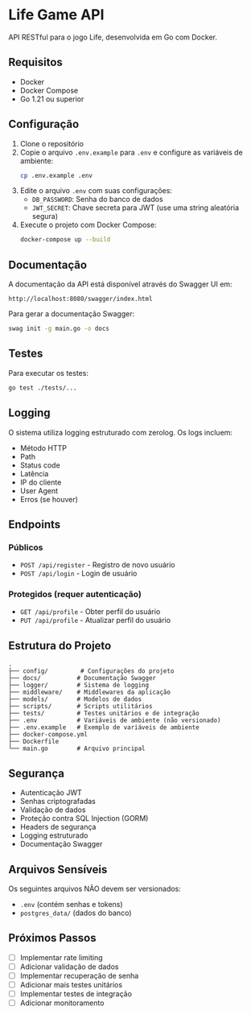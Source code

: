 # Life Game API

API RESTful para o jogo Life, desenvolvida em Go com Docker.

## Requisitos

- Docker
- Docker Compose
- Go 1.21 ou superior

## Configuração

1. Clone o repositório
2. Copie o arquivo `.env.example` para `.env` e configure as variáveis de ambiente:
   ```bash
   cp .env.example .env
   ```
3. Edite o arquivo `.env` com suas configurações:
   - `DB_PASSWORD`: Senha do banco de dados
   - `JWT_SECRET`: Chave secreta para JWT (use uma string aleatória segura)
4. Execute o projeto com Docker Compose:
   ```bash
   docker-compose up --build
   ```

## Documentação

A documentação da API está disponível através do Swagger UI em:
```
http://localhost:8080/swagger/index.html
```

Para gerar a documentação Swagger:
```bash
swag init -g main.go -o docs
```

## Testes

Para executar os testes:
```bash
go test ./tests/...
```

## Logging

O sistema utiliza logging estruturado com zerolog. Os logs incluem:
- Método HTTP
- Path
- Status code
- Latência
- IP do cliente
- User Agent
- Erros (se houver)

## Endpoints

### Públicos

- `POST /api/register` - Registro de novo usuário
- `POST /api/login` - Login de usuário

### Protegidos (requer autenticação)

- `GET /api/profile` - Obter perfil do usuário
- `PUT /api/profile` - Atualizar perfil do usuário

## Estrutura do Projeto

```
.
├── config/         # Configurações do projeto
├── docs/          # Documentação Swagger
├── logger/        # Sistema de logging
├── middleware/    # Middlewares da aplicação
├── models/        # Modelos de dados
├── scripts/       # Scripts utilitários
├── tests/         # Testes unitários e de integração
├── .env           # Variáveis de ambiente (não versionado)
├── .env.example   # Exemplo de variáveis de ambiente
├── docker-compose.yml
├── Dockerfile
└── main.go        # Arquivo principal
```

## Segurança

- Autenticação JWT
- Senhas criptografadas
- Validação de dados
- Proteção contra SQL Injection (GORM)
- Headers de segurança
- Logging estruturado
- Documentação Swagger

## Arquivos Sensíveis

Os seguintes arquivos NÃO devem ser versionados:
- `.env` (contém senhas e tokens)
- `postgres_data/` (dados do banco)

## Próximos Passos

- [ ] Implementar rate limiting
- [ ] Adicionar validação de dados
- [ ] Implementar recuperação de senha
- [ ] Adicionar mais testes unitários
- [ ] Implementar testes de integração
- [ ] Adicionar monitoramento 